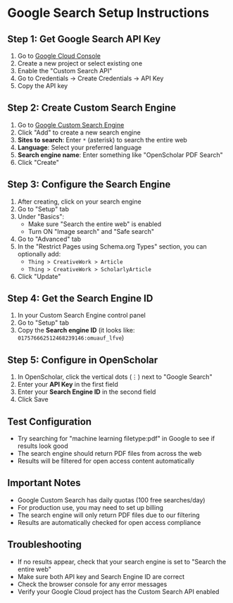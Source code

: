 # Google Search Setup Instructions

## Step 1: Get Google Search API Key
1. Go to [Google Cloud Console](https://console.cloud.google.com/)
2. Create a new project or select existing one
3. Enable the "Custom Search API"
4. Go to Credentials → Create Credentials → API Key
5. Copy the API key

## Step 2: Create Custom Search Engine
1. Go to [Google Custom Search Engine](https://cse.google.com/cse/)
2. Click "Add" to create a new search engine
3. **Sites to search**: Enter `*` (asterisk) to search the entire web
4. **Language**: Select your preferred language
5. **Search engine name**: Enter something like "OpenScholar PDF Search"
6. Click "Create"

## Step 3: Configure the Search Engine
1. After creating, click on your search engine
2. Go to "Setup" tab
3. Under "Basics":
   - Make sure "Search the entire web" is enabled
   - Turn ON "Image search" and "Safe search" 
4. Go to "Advanced" tab
5. In the "Restrict Pages using Schema.org Types" section, you can optionally add:
   - `Thing > CreativeWork > Article`
   - `Thing > CreativeWork > ScholarlyArticle`
6. Click "Update"

## Step 4: Get the Search Engine ID
1. In your Custom Search Engine control panel
2. Go to "Setup" tab
3. Copy the **Search engine ID** (it looks like: `017576662512468239146:omuauf_lfve`)

## Step 5: Configure in OpenScholar
1. In OpenScholar, click the vertical dots (⋮) next to "Google Search"
2. Enter your **API Key** in the first field
3. Enter your **Search Engine ID** in the second field
4. Click Save

## Test Configuration
- Try searching for "machine learning filetype:pdf" in Google to see if results look good
- The search engine should return PDF files from across the web
- Results will be filtered for open access content automatically

## Important Notes
- Google Custom Search has daily quotas (100 free searches/day)
- For production use, you may need to set up billing
- The search engine will only return PDF files due to our filtering
- Results are automatically checked for open access compliance

## Troubleshooting
- If no results appear, check that your search engine is set to "Search the entire web"
- Make sure both API key and Search Engine ID are correct
- Check the browser console for any error messages
- Verify your Google Cloud project has the Custom Search API enabled